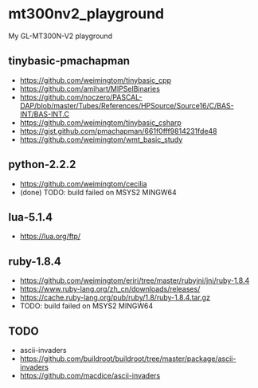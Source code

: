 # mt300nv2_playground
My GL-MT300N-V2 playground

## tinybasic-pmachapman    
* https://github.com/weimingtom/tinybasic_cpp  
* https://github.com/amihart/MIPSelBinaries  
* https://github.com/noczero/PASCAL-DAP/blob/master/Tubes/References/HPSource/Source16/C/BAS-INT/BAS-INT.C  
* https://github.com/weimingtom/tinybasic_csharp  
* https://gist.github.com/pmachapman/661f0fff9814231fde48  
* https://github.com/weimingtom/wmt_basic_study  

## python-2.2.2  
* https://github.com/weimingtom/cecilia  
* (done) TODO: build failed on MSYS2 MINGW64  

## lua-5.1.4  
* https://lua.org/ftp/  

## ruby-1.8.4  
* https://github.com/weimingtom/eriri/tree/master/rubyjni/jni/ruby-1.8.4  
* https://www.ruby-lang.org/zh_cn/downloads/releases/  
* https://cache.ruby-lang.org/pub/ruby/1.8/ruby-1.8.4.tar.gz  
* TODO: build failed on MSYS2 MINGW64  

## TODO  
* ascii-invaders  
* https://github.com/buildroot/buildroot/tree/master/package/ascii-invaders  
* https://github.com/macdice/ascii-invaders  
